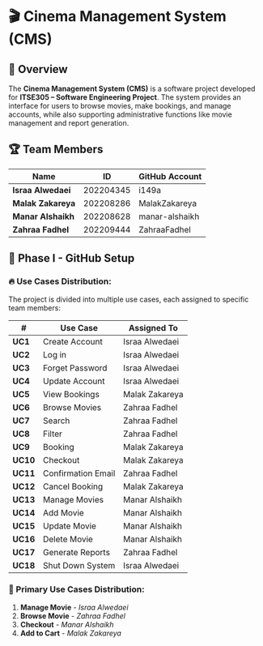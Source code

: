 # 🎬 Cinema Management System (CMS)

## 📌 Overview
The **Cinema Management System (CMS)** is a software project developed for **ITSE305 – Software Engineering Project**. The system provides an interface for users to browse movies, make bookings, and manage accounts, while also supporting administrative functions like movie management and report generation. 

## 🏆 Team Members
| **Name**               | **ID**      | **GitHub Account**    |
|------------------------|-------------|-----------------------|
| **Israa Alwedaei**      | 202204345   | i149a                 |
| **Malak Zakareya**      | 202208286   | MalakZakareya         |
| **Manar Alshaikh**      | 202208628   | manar-alshaikh        |
| **Zahraa Fadhel**       | 202209444   | ZahraaFadhel          |

## 📂 Phase I - GitHub Setup

### 🔥 Use Cases Distribution:
The project is divided into multiple use cases, each assigned to specific team members:

| #   | Use Case | Assigned To |
|-----|------------------------|----------------|
| **UC1**  | Create Account | Israa Alwedaei |
| **UC2**  | Log in | Israa Alwedaei |
| **UC3**  | Forget Password | Israa Alwedaei |
| **UC4**  | Update Account | Israa Alwedaei |
| **UC5**  | View Bookings | Malak Zakareya |
| **UC6**  | Browse Movies | Zahraa Fadhel |
| **UC7**  | Search | Zahraa Fadhel |
| **UC8**  | Filter | Zahraa Fadhel |
| **UC9**  | Booking | Malak Zakareya |
| **UC10** | Checkout | Malak Zakareya |
| **UC11** | Confirmation Email | Zahraa Fadhel |
| **UC12** | Cancel Booking | Malak Zakareya |
| **UC13** | Manage Movies | Manar Alshaikh |
| **UC14** | Add Movie | Manar Alshaikh |
| **UC15** | Update Movie | Manar Alshaikh |
| **UC16** | Delete Movie | Manar Alshaikh |
| **UC17** | Generate Reports | Zahraa Fadhel |
| **UC18** | Shut Down System | Israa Alwedaei |

### 🎯 Primary Use Cases Distribution:
1. **Manage Movie** - *Israa Alwedaei*
2. **Browse Movie** - *Zahraa Fadhel*
3. **Checkout** - *Manar Alshaikh*
4. **Add to Cart** - *Malak Zakareya*